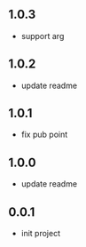 ## 1.0.3
* support arg

## 1.0.2
* update readme

## 1.0.1
* fix pub point

## 1.0.0
* update readme

## 0.0.1
* init project

